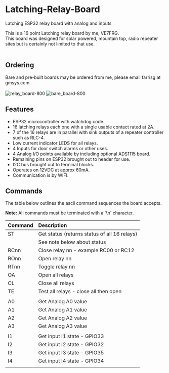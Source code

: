 # Latching-Relay-Board
Latching ESP32 relay board with analog and inputs

This is a 16 point Latching relay board by me, VE7FRG.  
This board was designed for solar powered, mountain top, radio repeater
sites but is certainly not limited to that use.  <br/><br/>

Ordering
--------
Bare and pre-built boards may be ordered from me, please email farrisg at gmsys.com<br/><br/>
![relay_board-800](https://github.com/horga83/Latching-Relay-Board/assets/2425304/6049794b-617f-4010-b2ef-43ba544a5afc)
![bare_board-800](https://github.com/horga83/Latching-Relay-Board/assets/2425304/fcb2d0c8-da5b-42c9-9c24-75382f7059b7)

Features
--------
* ESP32 microcontroller with watchdog code.
* 16 latching relays each one with a single usable contact rated at 2A.
* 7 of the 16 relays are in parallel with sink outputs of a repeater controller such as RLC-4.  
* Low current indicator LEDS for all relays.
* 4 Inputs for door switch alarms or other uses.  
* 4  Analog I/O points available by including optional ADS1115 board.  
* Remaining pins on ESP32 brought out to header for use.  
* I2C bus brought out to terminal blocks.  
* Operates on 12VDC at approx 60mA.
* Communication is by WIFI.
 

Commands
--------
The table below outlines the ascii command sequences the
board accepts.  

**Note:** All commands must be terminated with a '\n' character.   

| Command | Description                                   | 
|:--------|:----------------------------------------------|
| ST      | Get status (returns status of all 16 relays)  |
|         | See note below about status                   |
| RCnn    | Close relay nn - example RC00 or RC12         |
| ROnn    | Open relay nn                                 |
| RTnn    | Toggle relay nn                               |
| OA      | Open all relays                               |
| CL      | Close all relays                              |
| TE      | Test all relays - close all then open         |
|         |                                               |
| A0      | Get Analog A0 value                           |
| A1      | Get Analog A1 value                           |
| A2      | Get Analog A2 value                           |
| A3      | Get Analog A3 value                           |
|         |                                               |
| I1      | Get input I1 state - GPIO33                   |
| I2      | Get input I2 state - GPIO32                   |
| I3      | Get input I3 state - GPIO35                   |
| I4      | Get input I4 state - GPIO34                   |
|         |                                               |


